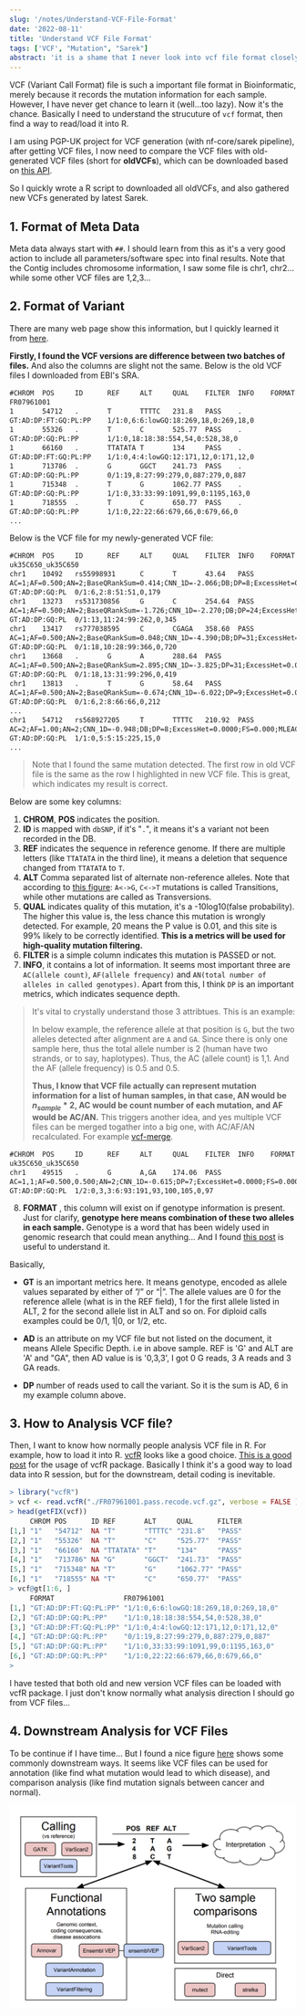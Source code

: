 ```yaml
---
slug: '/notes/Understand-VCF-File-Format'
date: '2022-08-11'
title: 'Understand VCF File Format'
tags: ['VCF', "Mutation", "Sarek"]
abstract: 'it is a shame that I never look into vcf file format closely, merely because I have been working on methylation. Finally, now it is a chance for me to get some familarity with mutation pipeline and vcf files.'
---
```


VCF (Variant Call Format) file is such a important file format in Bioinformatic, merely because it records the mutation information for each sample. However, I have never get chance to learn it (well...too lazy). Now it's the chance. Basically I need to understand the strucuture of `vcf` format, then find a way to read/load it into R.

I am using PGP-UK project for VCF generation (with nf-core/sarek pipeline), after getting VCF files, I now need to compare the VCF files with old-generated VCF files (short for **oldVCFs**), which can be downloaded based on [this API](https://www.personalgenomes.org.uk/api/v1.3/all_variant).

So I quickly wrote a R script to downloaded all oldVCFs, and also gathered new VCFs generated by latest Sarek.

## 1. Format of Meta Data

Meta data always start with `##`. I should learn from this as it's a very good action to include all parameters/software spec into final results. Note that the Contig includes chromosome information, I saw some file is chr1, chr2... while some other VCF files are 1,2,3...

## 2. Format of Variant

There are many web page show this information, but I quickly learned it from [here](https://samtools.github.io/hts-specs/VCFv4.2.pdf).

**Firstly, I found the VCF versions are difference between two batches of files.** And also the columns are slight not the same. Below is the old VCF files I downloaded from EBI's SRA.

```
#CHROM  POS     ID      REF     ALT     QUAL    FILTER  INFO    FORMAT  FR07961001
1       54712   .       T       TTTTC   231.8   PASS    .       GT:AD:DP:FT:GQ:PL:PP    1/1:0,6:6:lowGQ:18:269,18,0:269,18,0
1       55326   .       T       C       525.77  PASS    .       GT:AD:DP:GQ:PL:PP       1/1:0,18:18:38:554,54,0:528,38,0
1       66160   .       TTATATA T       134     PASS    .       GT:AD:DP:FT:GQ:PL:PP    1/1:0,4:4:lowGQ:12:171,12,0:171,12,0
1       713786  .       G       GGCT    241.73  PASS    .       GT:AD:DP:GQ:PL:PP       0/1:19,8:27:99:279,0,887:279,0,887
1       715348  .       T       G       1062.77 PASS    .       GT:AD:DP:GQ:PL:PP       1/1:0,33:33:99:1091,99,0:1195,163,0
1       718555  .       T       C       650.77  PASS    .       GT:AD:DP:GQ:PL:PP       1/1:0,22:22:66:679,66,0:679,66,0
...
```
Below is the VCF file for my newly-generated VCF file:

```
#CHROM  POS     ID      REF     ALT     QUAL    FILTER  INFO    FORMAT  uk35C650_uk35C650
chr1    10492   rs55998931      C       T       43.64   PASS    AC=1;AF=0.500;AN=2;BaseQRankSum=0.414;CNN_1D=-2.066;DB;DP=8;ExcessHet=0.0000;FS=0.000;MLEAC=1;MLEAF=0.500;MQ=39.09;MQRankSum=0.619;QD=5.45;ReadPosRankSum=2.100;SOR=0.169       GT:AD:DP:GQ:PL  0/1:6,2:8:51:51,0,179
chr1    13273   rs531730856     G       C       254.64  PASS    AC=1;AF=0.500;AN=2;BaseQRankSum=-1.726;CNN_1D=-2.270;DB;DP=24;ExcessHet=0.0000;FS=0.000;MLEAC=1;MLEAF=0.500;MQ=37.09;MQRankSum=-0.211;QD=10.61;ReadPosRankSum=0.174;SOR=0.495   GT:AD:DP:GQ:PL  0/1:13,11:24:99:262,0,345
chr1    13417   rs777038595     C       CGAGA   358.60  PASS    AC=1;AF=0.500;AN=2;BaseQRankSum=0.048;CNN_1D=-4.390;DB;DP=31;ExcessHet=0.0000;FS=0.000;MLEAC=1;MLEAF=0.500;MQ=30.14;MQRankSum=-0.172;QD=12.81;ReadPosRankSum=1.512;SOR=0.512    GT:AD:DP:GQ:PL  0/1:18,10:28:99:366,0,720
chr1    13668   .       G       A       288.64  PASS    AC=1;AF=0.500;AN=2;BaseQRankSum=2.895;CNN_1D=-3.825;DP=31;ExcessHet=0.0000;FS=3.180;MLEAC=1;MLEAF=0.500;MQ=24.69;MQRankSum=1.779;QD=9.31;ReadPosRankSum=-0.541;SOR=0.560        GT:AD:DP:GQ:PL  0/1:18,13:31:99:296,0,419
chr1    13813   .       T       G       58.64   PASS    AC=1;AF=0.500;AN=2;BaseQRankSum=-0.674;CNN_1D=-6.022;DP=9;ExcessHet=0.0000;FS=0.000;MLEAC=1;MLEAF=0.500;MQ=26.19;MQRankSum=-2.100;QD=7.33;ReadPosRankSum=0.000;SOR=0.693        GT:AD:DP:GQ:PL  0/1:6,2:8:66:66,0,212
...
chr1    54712   rs568927205     T       TTTTC   210.92  PASS    AC=2;AF=1.00;AN=2;CNN_1D=-0.948;DB;DP=8;ExcessHet=0.0000;FS=0.000;MLEAC=2;MLEAF=1.00;MQ=60.00;QD=27.24;SOR=3.611        GT:AD:DP:GQ:PL  1/1:0,5:5:15:225,15,0
...
```

> Note that I found the same mutation detected. The first row in old VCF file is the same as the row I highlighted in new VCF file. This is great, which indicates my result is correct.

Below are some key columns:
1. **CHROM**, **POS** indicates the position.
2. **ID** is mapped with `dbSNP`, if it's "`.`", it means it's a variant not been recorded in the DB.
3. **REF** indicates the sequence in reference genome. If there are multiple letters (like `TTATATA` in the third line), it means a deletion that sequence changed from `TTATATA` to `T`.
4. **ALT** Comma separated list of alternate non-reference alleles. Note that according to [this figure](https://www.mun.ca/biology/scarr/Transitions_vs_Transversions.html#:~:text=DNA%20substitution%20mutations%20are%20of,ring%20%26%20two%2Dring%20structures.): `A<->G`, `C<->T` mutations is called Transitions, while other mutations are called as Transversions.
5. **QUAL** indicates quality of this mutation, it's a -10log10(false probability). The higher this value is, the less chance this mutation is wrongly detected. For example, 20 means the P value is 0.01, and this site is 99% likely to be correctly identified. **This is a metrics will be used for high-quality mutation filtering.**
6. **FILTER** is a simple column indicates this mutation is PASSED or not.
7. **INFO**, it contains a lot of information. It seems most important three are `AC(allele count)`, `AF(allele frequency)` and `AN(total number of alleles in called genotypes)`. Apart from this, I think `DP` is an important metrics, which indicates sequence depth.

> It's vital to crystally understand those 3 attribtues. This is an example: 
>
> In below example, the reference allele at that position is `G`, but the two alleles detected after alignment are `A` and `GA`. Since there is only one sample here, thus the total allele number is 2 (human have two strands, or to say, haplotypes). Thus, the AC (allele count) is 1,1. And the AF (allele frequency) is 0.5 and 0.5.
>
> **Thus, I know that VCF file actually can represent mutation information for a list of human samples, in that case, AN would be $n_{sample} * 2$, AC would be count number of each mutation, and AF would be AC/AN.** This triggers another idea, and yes multiple VCF files can be merged togather into a big one, with AC/AF/AN recalculated. For example [vcf-merge](http://vcftools.sourceforge.net/perl_module.html#vcf-merge).

```
#CHROM  POS     ID      REF     ALT     QUAL    FILTER  INFO    FORMAT  uk35C650_uk35C650
chr1    49515   .       G       A,GA    174.06  PASS    AC=1,1;AF=0.500,0.500;AN=2;CNN_1D=-0.615;DP=7;ExcessHet=0.0000;FS=0.000;MLEAC=1,1;MLEAF=0.500,0.500;MQ=32.12;QD=29.01;SOR=1.329 GT:AD:DP:GQ:PL  1/2:0,3,3:6:93:191,93,100,105,0,97
```

8. **FORMAT** , this column will exist on if genotype information is present. Just for clarify, **genotype here means combination of these two alleles in each sample.** Genotype is a word that has been widely used in genomic research that could mean anything... And I found [this post](https://www.biostars.org/p/86321/) is useful to understand it.

Basically,

* **GT** is an important metrics here. It means genotype, encoded as allele values separated by either of ”/” or “|”. The allele values are 0 for the reference allele (what is in the REF field), 1 for the first allele listed in ALT, 2 for the second allele list in ALT and so on. For diploid calls examples could be 0/1, 1|0, or 1/2, etc.

* **AD** is an attribute on my VCF file but not listed on the document, it means Allele Specific Depth. i.e in above sample. REF is 'G' and ALT are 'A' and "GA", then AD value is is '0,3,3', I got 0 G reads, 3 A reads and 3 GA reads.

* **DP** number of reads used to call the variant. So it is the sum is AD, 6 in my example column above.

## 3. How to Analysis VCF file?

Then, I want to know how normally people analysis VCF file in R. For example, how to load it into R. [vcfR](https://cran.r-project.org/web/packages/vcfR/index.html) looks like a good choice. [This is a good post](https://grunwaldlab.github.io/Population_Genetics_in_R/reading_vcf.html) for the usage of vcfR package. Basically I think it's a good way to load data into R session, but for the downstream, detail coding is inevitable.

```R
> library("vcfR")
> vcf <- read.vcfR("./FR07961001.pass.recode.vcf.gz", verbose = FALSE )
> head(getFIX(vcf))
     CHROM POS      ID REF       ALT     QUAL      FILTER
[1,] "1"   "54712"  NA "T"       "TTTTC" "231.8"   "PASS"
[2,] "1"   "55326"  NA "T"       "C"     "525.77"  "PASS"
[3,] "1"   "66160"  NA "TTATATA" "T"     "134"     "PASS"
[4,] "1"   "713786" NA "G"       "GGCT"  "241.73"  "PASS"
[5,] "1"   "715348" NA "T"       "G"     "1062.77" "PASS"
[6,] "1"   "718555" NA "T"       "C"     "650.77"  "PASS"
> vcf@gt[1:6, ]
     FORMAT                 FR07961001
[1,] "GT:AD:DP:FT:GQ:PL:PP" "1/1:0,6:6:lowGQ:18:269,18,0:269,18,0"
[2,] "GT:AD:DP:GQ:PL:PP"    "1/1:0,18:18:38:554,54,0:528,38,0"
[3,] "GT:AD:DP:FT:GQ:PL:PP" "1/1:0,4:4:lowGQ:12:171,12,0:171,12,0"
[4,] "GT:AD:DP:GQ:PL:PP"    "0/1:19,8:27:99:279,0,887:279,0,887"
[5,] "GT:AD:DP:GQ:PL:PP"    "1/1:0,33:33:99:1091,99,0:1195,163,0"
[6,] "GT:AD:DP:GQ:PL:PP"    "1/1:0,22:22:66:679,66,0:679,66,0"
>
```

I have tested that both old and new version VCF files can be loaded with vcfR package. I just don't know normally what analysis direction I should go from VCF files...

## 4. Downstream Analysis for VCF Files

To be continue if I have time... But I found a nice figure [here](http://bioconductor.org/help/course-materials/2014/CSAMA2014/3_Wednesday/lectures/VariantCallingLecture.pdf) shows some commonly downstream ways. It seems like VCF files can be used for annotation (like find what mutation would lead to which disease), and comparison analysis (like find mutation signals between cancer and normal).

![VCF Downstream Analysis](./VCF_Downstream.png)